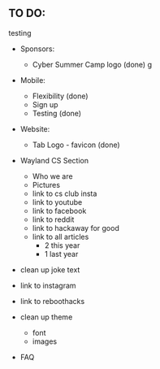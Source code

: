 ## TO DO:
testing
- Sponsors:
	- Cyber Summer Camp logo (done)
    g
- Mobile:
	- Flexibility (done)
	- Sign up 
	- Testing (done)

- Website:
	- Tab Logo - favicon (done)

- Wayland CS Section
	- Who we are
	- Pictures
	- link to cs club insta
	- link to youtube
	- link to facebook
	- link to reddit
	- link to hackaway for good
	- link to all articles
		- 2 this year
		- 1 last year

- clean up joke text
- link to instagram

- link to reboothacks

- clean up theme
	- font
	- images
- FAQ

